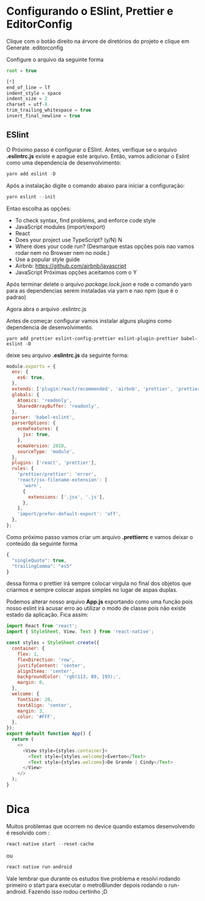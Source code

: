 # Configurando o ESlint, Prettier e EditorConfig

Clique com o botão direito na árvore de diretórios do projeto e clique em Generate .editorconfig

Configure o arquivo da seguinte forma

```js
root = true

[*]
end_of_line = lf
indent_style = space
indent_size = 2
charset = utf-8
trim_trailing_whitespace = true
insert_final_newline = true
```

## ESlint

O Próximo passo é configurar o ESlint. Antes, verifique se o arquivo **.eslintrc.js** existe e apague este arquivo. Então, vamos adicionar o Eslint como uma dependencia de desenvolvimento:

```js
yarn add eslint -D
```

Após a instalação digite o comando abaixo para iniciar a configuração:

```js
yarn eslint --init
```

Entao escolha as opções:

- To check syntax, find problems, and enforce code style
- JavaScript modules (import/export)
- React
- Does your project use TypeScript? (y/N) N
- Where does your code run? (Desmarque estas opções pois nao vamos rodar nem no Browser nem no node.)
- Use a popular style guide
- Airbnb: https://github.com/airbnb/javascript
- JavaScript
  Próximas opções aceitamos com o Y

Após terminar delete o arquivo _package.lock.json_ e rode o comando yarn para as dependencias serem instaladas via yarn e nao npm (que é o padrao)

Agora abra o arquivo .eslintrc.js

Antes de começar configurar vamos instalar alguns plugins como dependencia de desenvolvimento.

```
yarn add prettier eslint-config-prettier eslint-plugin-prettier babel-eslint -D
```

deixe seu arquivo **.eslintrc.js** da seguinte forma:

```js
module.exports = {
  env: {
    es6: true,
  },
  extends: ['plugin:react/recommended', 'airbnb', 'prettier', 'prettier/react'],
  globals: {
    Atomics: 'readonly',
    SharedArrayBuffer: 'readonly',
  },
  parser: 'babel-eslint',
  parserOptions: {
    ecmaFeatures: {
      jsx: true,
    },
    ecmaVersion: 2018,
    sourceType: 'module',
  },
  plugins: ['react', 'prettier'],
  rules: {
    'prettier/prettier': 'error',
    'react/jsx-filename-extension': [
      'warn',
      {
        extensions: ['.jsx', '.js'],
      },
    ],
    'import/prefer-default-export': 'off',
  },
};
```

Como próximo passo vamos criar um arquivo **.prettierrc** e vamos deixar o conteúdo da seguinte forma

```js
{
  "singleQuote": true,
  "trailingComma": "es5"
}
```

dessa forma o prettier irá sempre colocar virgula no final dos objetos que criarmos e sempre colocar aspas simples no lugar de aspas duplas.

Podemos alterar nosso arquivo **App.js** exportando como uma função pois nosso eslint irá acusar erro ao utilizar o modo de classe pois não existe estado da aplicação. Fica assim:

```js
import React from 'react';
import { StyleSheet, View, Text } from 'react-native';

const styles = StyleSheet.create({
  container: {
    flex: 1,
    flexDirection: 'row',
    justifyContent: 'center',
    alignItems: 'center',
    backgroundColor: 'rgb(113, 89, 193);',
    margin: 0,
  },
  welcome: {
    fontSize: 20,
    textAlign: 'center',
    margin: 3,
    color: '#FFF',
  },
});
export default function App() {
  return (
    <>
      <View style={styles.container}>
        <Text style={styles.welcome}>Everton</Text>
        <Text style={styles.welcome}>De Grande | Cindy</Text>
      </View>
    </>
  );
}
```

# Dica

Muitos problemas que ocorrem no device quando estamos desenvolvendo é resolvido com :

```js
react-native start --reset-cache
```

ou

```js
react-native run-android
```

Vale lembrar que durante os estudos tive problema e resolvi rodando primeiro o start para executar o metroBlunder depois rodando o run-android. Fazendo isso rodou certinho ;D
